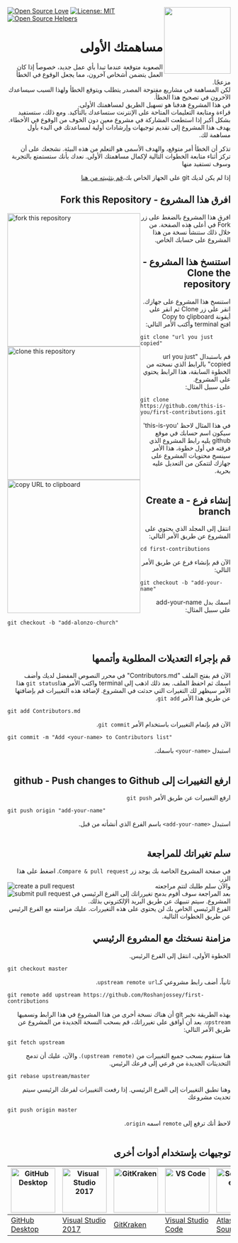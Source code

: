 [![Open Source Love](https://badges.frapsoft.com/os/v1/open-source.svg?v=103)](https://github.com/ellerbrock/open-source-badges/)
[<img align="right" width="150" src="https://firstcontributions.github.io/assets/Readme/join-slack-team.png">](https://join.slack.com/t/firstcontributors/shared_invite/zt-1hg51qkgm-Xc7HxhsiPYNN3ofX2_I8FA)
[![License: MIT](https://img.shields.io/badge/License-MIT-green.svg)](https://opensource.org/licenses/MIT)
[![Open Source Helpers](https://www.codetriage.com/roshanjossey/first-contributions/badges/users.svg)](https://www.codetriage.com/roshanjossey/first-contributions)

# <div dir="rtl">مساهمتك الأولى</div>

<div dir="rtl">
الصعوبة متوقعة عندما تبدأ بأي عمل جديد، خصوصاً إذا كان العمل يتضمن أشخاص آخرون، مما يجعل الوقوع في الخطأ مزعجًا.
<br>
لكن المساهمة في مشاريع مفتوحة المصدر يتطلب ويتوقع الخطأ ولهذا السبب سيساعدك الآخرون في تصحيح هذا الخطأ.
<br>
في هذا المشروع هدفنا هو تسهيل الطريق لمساهمتك الأولى.
</div>

<div dir="rtl">
قراءة ومتابعة التعليمات المتاحة على الإنترنت ستساعدك بالتأكيد. ومع ذلك، ستستفيد بشكل أكبر إذا استطعت المشاركة في مشروع معين دون الخوف من الوقوع في الأخطاء. يهدف هذا المشروع إلى تقديم توجيهات وإرشادات أولية لمساعدتك في البدء بأول مساهمة لك.

تذكر أن الخطأ أمر متوقع، والهدف الأسمى هو التعلم من هذه البيئة. نشجعك على أن تركز أثناء متابعة الخطوات التالية لإكمال مساهمتك الأولى. نعدك بأنك ستستمتع بالتجربة وسوف تستفيد منها

</div>

<div dir="rtl">
إذا لم يكن لديك git على الجهاز الخاص بك،<a href="https://help.github.com/articles/set-up-git/">قم بتثبيته من هنا</a>
</div>

## <div dir="rtl"> افرق هذا المشروع - Fork this Repository </div>

<img style="float: left;" width="300" src="https://firstcontributions.github.io/assets/Readme/fork.png" alt="fork this repository" />
<div dir="rtl">
افرق هذا المشروع بالضغط على زر Fork في أعلى هذه الصفحة.
من خلال ذلك ستنشأ نسخة من هذا المشروع على حسابك الخاص.
</div>

## <div dir="rtl"> استنسخ هذا المشروع - Clone the repository </div>

<img style="float: left;" width="300" src="https://firstcontributions.github.io/assets/Readme/clone.png" alt="clone this repository" />

<div dir="rtl">
استنسخ هذا المشروع على جهازك.
انقر على زر Clone ثم انقر على أيقونة Copy to clipboard
</div>
<img style="float: left;" width="300" src="https://firstcontributions.github.io/assets/Readme/copy-to-clipboard.png" alt="copy URL to clipboard" />
<div dir="rtl">
افتح terminal وأُكتب الأمر التالي:
</div>

```
git clone "url you just copied"
```

<div dir="rtl">قم باستبدال "url you just copied" بالرابط الذي نسخته من الخطوة السابقة، هذا الرابط يحتوي على المشروع.</div>

<div dir="rtl">على سبيل المثال:</div>

```
git clone https://github.com/this-is-you/first-contributions.git
```

<div dir="rtl">
في هذا المثال لاحظ 'this-is-you' سيكون اسم حسابك في موقع github يليه رابط المشروع الذي فرقته في أول خطوة، هذا الأمر سينسخ محتويات المشروع على جهازك لتتمكن من التعديل عليه بحرية.
</div>
<br>

## <div dir="rtl"> إنشاء فرع - Create a branch </div>

<div dir="rtl"> انتقل إلى المجلد الذي يحتوي على المشروع عن طريق الأمر التالي: </div>

```
cd first-contributions
```

<div dir="rtl"> الآن قم بإنشاء فرع عن طريق الأمر التالي: </div>

```
git checkout -b "add-your-name"
```

<div dir="rtl">اسمك بدل add-your-name</div>

<div dir="rtl">على سبيل المثال:</div>

```
git checkout -b "add-alonzo-church"
```

<br>

## <div dir="rtl">قم بإجراء التعديلات المطلوبة وأتممها</div></h2>

<div dir="rtl">
الآن قم بفتح الملف "Contributors.md" في محرر النصوص المفضل لديك وأضف اسمك ثم احفظ الملف.
بعد ذلك اذهب إلى terminal واكتب الأمر هذا<code>git status</code> هذا الأمر سيظهر لك التغيرات التي حدثت في المشروع.
لإضافة هذه التغييرات قم بإضافتها عن طريق هذا الأمر <code>git add</code>.
</div>

```
git add Contributors.md
```

<div dir="rtl">الآن قم بإتمام التغييرات باستخدام الأمر <code>git commit</code>.</div>

```
git commit -m "Add <your-name> to Contributors list"
```

<div dir="rtl"> استبدل <code>&#60;your-name&#62;</code> باسمك. </div>
<br>

## <div dir="rtl"> ارفع التغييرات إلى github - Push changes to Github </div>

<div dir="rtl">ارفع التغييرات عن طريق الأمر <code>git push</code></div>

```
git push origin "add-your-name"
```

<div dir="rtl">استبدل <code>&#60;add-your-name&#62;</code> باسم الفرع الذي أنشأته من قبل.</div>

<br>
<h2 id="سلم-تغيراتك-للمراجعة"><a name="سلم-تغيراتك-للمراجعة" href="#سلم-تغيراتك-للمراجعة"></a><div dir="rtl">سلم تغيراتك للمراجعة</div></h2>

<div dir="rtl">في صفحة المشروع الخاصة بك يوجد زر <code>Compare &amp; pull request</code>. اضغط على هذا الزر.</div>

<img style="float: left;" src="https://firstcontributions.github.io/assets/Readme/compare-and-pull.png" alt="create a pull request" />

<div dir="rtl">والآن سلم طلبك لتتم مراجعته </div>

<img style="float: left;" src="https://firstcontributions.github.io/assets/Readme/submit-pull-request.png" alt="submit pull request" />

<div dir="rtl">بعد المراجعة سوف أقوم بدمج تغيرراتك إلى الفرع الرئيسي في المشروع. سيتم تنبيهك عن طريق البريد الإلكتروني بذلك.</div>

<div dir="rtl">الفرع الرئيسي الخاص بك لن يحتوي على هذه التغيررات. عليك مزامنته مع الفرع الرئيس عن طريق الخطوات التالية.</div>

## <div dir="rtl">مزامنة نسختك مع المشروع الرئيسي</div>

 <div dir="rtl">الخطوة الأولى، انتقل إلى الفرع الرئيس.</div>

```
git checkout master
```

 <div dir="rtl">ثانياً، أضف رابط مشروعي كـ<code>upstream remote url</code>.</div>
 
```
git remote add upstream https://github.com/Roshanjossey/first-contributions
```

<div dir="rtl">بهذه الطريقة نخبر git أن هناك نسخة أخرى من هذا المشروع في هذا الرابط ونسميها <code>upstream</code>.
بعد أن أوافق على تغيرراتك، قم بسحب النسخة الجديدة من المشروع عن طريق الأمر التالي:
</div>

```
git fetch upstream
```

<div dir="rtl">هنا سنقوم بسحب جميع التغييرات من <code>(upstream remote)</code>. والآن، عليك أن تدمج التحديثات الجديدة من فرعي إلى فرعك الرئيس.</div>

```
git rebase upstream/master
```

<div dir="rtl">وهنا تطبق التغييرات إلى الفرع الرئيسي. إذا رفعت التغييرات لفرعك الرئيسي سيتم تحديث مشروعك</div>

```
git push origin master
```

<div dir="rtl">لاحظ أنك ترفع إلى <code>remote</code> اسمه <code>origin</code>.</div>
<br>

## <div dir="rtl">توجيهات بإستخدام أدوات أخرى</div>

| <a href="../gui-tool-tutorials/github-desktop-tutorial.md"><img alt="GitHub Desktop" src="https://desktop.github.com/images/desktop-icon.svg" width="100"></a> | <a href="../gui-tool-tutorials/github-windows-vs2017-tutorial.md"><img alt="Visual Studio 2017" src="https://upload.wikimedia.org/wikipedia/commons/c/cd/Visual_Studio_2017_Logo.svg" width="100"></a> | <a href="../gui-tool-tutorials/gitkraken-tutorial.md"><img alt="GitKraken" src="https://firstcontributions.github.io/assets/gui-tool-tutorials/gitkraken-tutorial/gk-icon.png" width="100"></a> | <a href="../gui-tool-tutorials/github-windows-vs-code-tutorial.md"><img alt="VS Code" src="https://upload.wikimedia.org/wikipedia/commons/2/2d/Visual_Studio_Code_1.18_icon.svg" width=100></a> | <a href="../gui-tool-tutorials/sourcetree-macos-tutorial.md"><img alt="Sourcetree App" src="https://wac-cdn.atlassian.com/dam/jcr:81b15cde-be2e-4f4a-8af7-9436f4a1b431/Sourcetree-icon-blue.svg" width=100></a> | <a href="../gui-tool-tutorials/github-windows-intellij-tutorial.md"><img alt="IntelliJ IDEA" src="https://upload.wikimedia.org/wikipedia/commons/thumb/9/9c/IntelliJ_IDEA_Icon.svg/512px-IntelliJ_IDEA_Icon.svg.png" width=100></a> |
| -------------------------------------------------------------------------------------------------------------------------------------------------------------- | ------------------------------------------------------------------------------------------------------------------------------------------------------------------------------------------------------ | ----------------------------------------------------------------------------------------------------------------------------------------------------------------------------------------------- | ----------------------------------------------------------------------------------------------------------------------------------------------------------------------------------------------- | --------------------------------------------------------------------------------------------------------------------------------------------------------------------------------------------------------------- | ----------------------------------------------------------------------------------------------------------------------------------------------------------------------------------------------------------------------------------- |
| [GitHub Desktop](../gui-tool-tutorials/github-desktop-tutorial.md)                                                                                             | [Visual Studio 2017](../gui-tool-tutorials/github-windows-vs2017-tutorial.md)                                                                                                                          | [GitKraken](../gui-tool-tutorials/gitkraken-tutorial.md)                                                                                                                                        | [Visual Studio Code](../gui-tool-tutorials/github-windows-vs-code-tutorial.md)                                                                                                                  | [Atlassian Sourcetree](../gui-tool-tutorials/sourcetree-macos-tutorial.md)                                                                                                                                      | [IntelliJ IDEA](../gui-tool-tutorials/github-windows-intellij-tutorial.md)                                                                                                                                                          |
